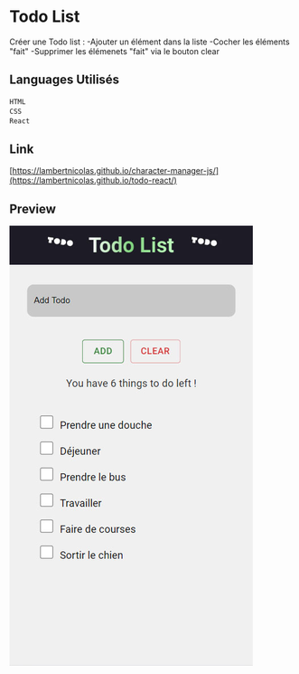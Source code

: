 # Todo List

Créer une Todo list :
-Ajouter un élément dans la liste
-Cocher les éléments "fait"
-Supprimer les élémenets "fait" via le bouton clear

## Languages Utilisés

```sh
HTML
CSS
React
```

## Link

[https://lambertnicolas.github.io/character-manager-js/](https://lambertnicolas.github.io/todo-react/)

## Preview

![img1](/src/img/sc.jpg)

